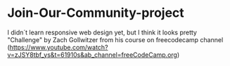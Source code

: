 # Join-Our-Community-project

I didn´t learn responsive web design yet, but I think it looks pretty
"Challenge" by Zach Gollwitzer from his course on freecodecamp channel (https://www.youtube.com/watch?v=zJSY8tbf_ys&t=61910s&ab_channel=freeCodeCamp.org)
